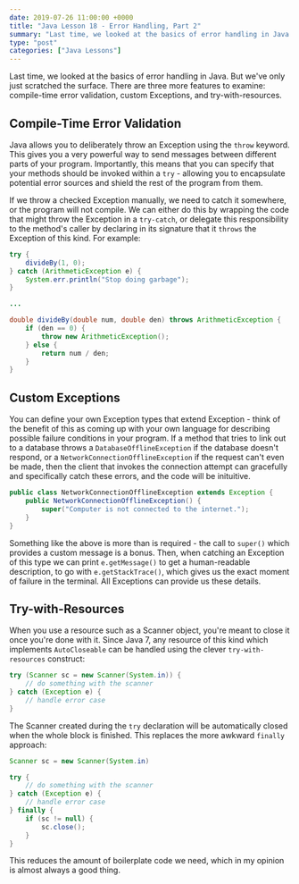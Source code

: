 ```yaml
---
date: 2019-07-26 11:00:00 +0000
title: "Java Lesson 18 - Error Handling, Part 2"
summary: "Last time, we looked at the basics of error handling in Java. But we've only just scratched the surface. There are three more features to examine: compile-time error validation, custom Exceptions, and try-with-resources."
type: "post"
categories: ["Java Lessons"]
---
```


Last time, we looked at the basics of error handling in Java. But we've only just scratched the surface. There are three more features to examine: compile-time error validation, custom Exceptions, and try-with-resources.

## Compile-Time Error Validation

Java allows you to deliberately throw an Exception using the `throw` keyword. This gives you a very powerful way to send messages between different parts of your program. Importantly, this means that you can specify that your methods should be invoked within a `try` - allowing you to encapsulate potential error sources and shield the rest of the program from them.

If we throw a checked Exception manually, we need to catch it somewhere, or the program will not compile. We can either do this by wrapping the code that might throw the Exception in a `try-catch`, or delegate this responsibility to the method's caller by declaring in its signature that it `throws` the Exception of this kind. For example:

```java
try {
    divideBy(1, 0);
} catch (ArithmeticException e) {
    System.err.println("Stop doing garbage");
}

...

double divideBy(double num, double den) throws ArithmeticException {
    if (den == 0) {
        throw new ArithmeticException();
    } else {
        return num / den;
    }
}
```

## Custom Exceptions

You can define your own Exception types that extend Exception - think of the benefit of this as coming up with your own language for describing possible failure conditions in your program. If a method that tries to link out to a database throws a `DatabaseOfflineException` if the database doesn't respond, or a `NetworkConnectionOfflineException` if the request can't even be made, then the client that invokes the connection attempt can gracefully and specifically catch these errors, and the code will be inituitive.

```java
public class NetworkConnectionOfflineException extends Exception {
    public NetworkConnectionOfflineException() {
        super("Computer is not connected to the internet.");
    }
}
```

Something like the above is more than is required - the call to `super()` which provides a custom message is a bonus. Then, when catching an Exception of this type we can print `e.getMessage()` to get a human-readable description, to go with `e.getStackTrace()`, which gives us the exact moment of failure in the terminal. All Exceptions can provide us these details.

## Try-with-Resources

When you use a resource such as a Scanner object, you're meant to close it once you're done with it. Since Java 7, any resource of this kind which implements `AutoCloseable` can be handled using the clever `try-with-resources` construct:

```java
try (Scanner sc = new Scanner(System.in)) {
    // do something with the scanner
} catch (Exception e) {
    // handle error case
}
```

The Scanner created during the `try` declaration will be automatically closed when the whole block is finished. This replaces the more awkward `finally` approach:

```java
Scanner sc = new Scanner(System.in)

try {
    // do something with the scanner
} catch (Exception e) {
    // handle error case
} finally {
    if (sc != null) {
        sc.close();
    }
}
```

This reduces the amount of boilerplate code we need, which in my opinion is almost always a good thing.
